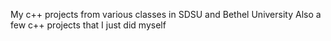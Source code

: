 My c++ projects from various classes in SDSU and Bethel University
Also a few c++ projects that I just did myself
